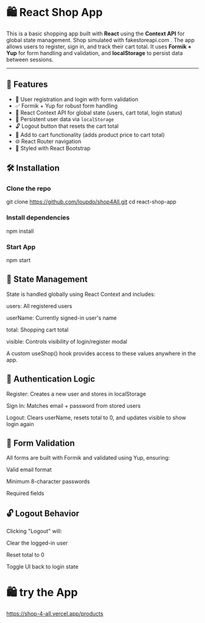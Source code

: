 # 🛍️ React Shop App

This is a basic shopping app built with **React** using the **Context API** for global state management.
Shop simulated with fakestoreapi.com .
The app allows users to register, sign in, and track their cart total.
It uses **Formik + Yup** for form handling and validation, and **localStorage** to persist data between sessions.

---

## 🚀 Features

- 🔐 User registration and login with form validation
- ✅ Formik + Yup for robust form handling
- 🧠 React Context API for global state (users, cart total, login status)
- 💾 Persistent user data via `localStorage`
- 🔓 Logout button that resets the cart total
- 🛒 Add to cart functionality (adds product price to cart total)
- 🌐 React Router navigation
- 💅 Styled with React Bootstrap


## 🛠️ Installation

### Clone the repo
git clone https://github.com/loupdo/shop4All.git
cd react-shop-app

### Install dependencies
npm install

### Start App
npm start

## 🧠 State Management

State is handled globally using React Context and includes:

users: All registered users

userName: Currently signed-in user's name
 
total: Shopping cart total

visible: Controls visibility of login/register modal

A custom useShop() hook provides access to these values anywhere in the app.


## 🔐 Authentication Logic

Register: Creates a new user and stores in localStorage

Sign In: Matches email + password from stored users

Logout: Clears userName, resets total to 0, and updates visible to show login again

## 🧰 Form Validation

All forms are built with Formik and validated using Yup, ensuring:

Valid email format

Minimum 8-character passwords

Required fields

## 🔓 Logout Behavior

Clicking "Logout" will:

Clear the logged-in user

Reset total to 0

Toggle UI back to login state


# 🛍️ try the App

https://shop-4-all.vercel.app/products
